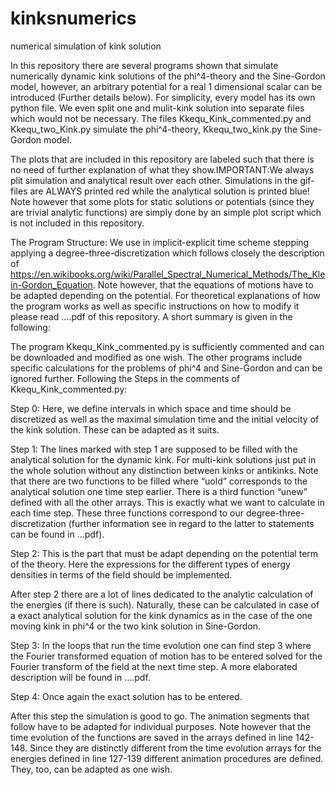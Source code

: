 # kinksnumerics
numerical simulation of kink solution

In this repository there are several programs shown that simulate numerically dynamic kink solutions of the phi^4-theory and the Sine-Gordon model, however, an arbitrary potential for a real 1 dimensional scalar can be introduced (Further details below).
For simplicity, every model has its own python file. We even split one and mulit-kink solution into separate files which would not be necessary. 
The files Kkequ_Kink_commented.py and  Kkequ_two_Kink.py simulate the phi^4-theory, Kkequ_two_kink.py the Sine-Gordon model.

The plots that are included in this repository are labeled such that there is no need of further explanation of what they show.IMPORTANT:We always plit simulation and analytical result over each other. Simulations in the gif-files are ALWAYS printed red while the analytical solution is printed blue!
Note however that some plots for static solutions or potentials (since they are trivial analytic functions) are simply done by an simple plot script which is not included in this repository.

The Program Structure: 
We use in implicit-explicit time scheme stepping  applying a degree-three-discretization which follows closely the description of 
https://en.wikibooks.org/wiki/Parallel_Spectral_Numerical_Methods/The_Klein-Gordon_Equation.
Note however, that the equations of motions have to be adapted depending on the potential. For theoretical explanations of how the program works as well as specific instructions on how to modify it please read ….pdf of this repository. A short summary is given in the following:

The program Kkequ_Kink_commented.py is sufficiently commented and can be downloaded and modified as one wish. The other programs include specific calculations for the problems of phi^4 and Sine-Gordon and can be ignored further. Following the Steps in the comments of  Kkequ_Kink_commented.py: 

Step 0: Here, we define intervals in which space and time should be discretized as well as the maximal simulation time and the initial velocity of the kink solution. These can be adapted as it suits.

Step 1: The lines marked with step 1 are supposed to be filled with the analytical solution for the dynamic kink. For multi-kink  solutions just put in the whole solution without any distinction between kinks or antikinks. Note that there are two functions to be filled where “uold” corresponds to the analytical solution one time step earlier. There is a third function “unew” defined with all the other arrays. This is exactly what we want to calculate in each time step. These three functions correspond to our degree-three-discretization (further information see in regard to the latter to statements can be found in ...pdf).

Step 2: This is the part that must be adapt depending on the potential term of the theory. Here the expressions for the different types of energy densities in terms of the field should be implemented.

After step 2 there are a lot of lines dedicated to the analytic calculation of the energies (if there is such). Naturally, these can be calculated in case of a exact analytical solution for the kink dynamics as in the case of the one moving kink in phi^4 or the two kink solution in Sine-Gordon. 

Step 3: In the loops that run the time evolution one can find step 3 where the Fourier transformed equation of motion has to be entered solved for the Fourier transform of the field at the next time step. A more elaborated description will be found in ….pdf. 

Step 4: Once again the exact solution has to be entered.

After this step the simulation is good to go. The animation segments that follow have to be adapted for individual purposes. Note however that the time evolution of the functions are saved in the arrays defined in line 142-148. Since they are distinctly different from the time evolution arrays for the energies defined in line 127-139 different animation procedures are defined. They, too, can be adapted as one wish.


